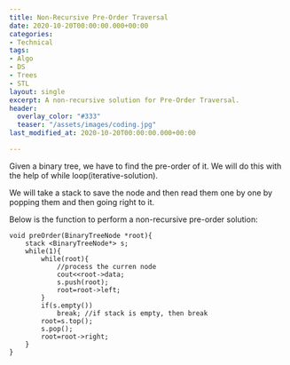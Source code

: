 ```yaml
---
title: Non-Recursive Pre-Order Traversal
date: 2020-10-20T00:00:00.000+00:00
categories: 
- Technical
tags:
- Algo
- DS
- Trees
- STL
layout: single
excerpt: A non-recursive solution for Pre-Order Traversal.
header:
  overlay_color: "#333"
  teaser: "/assets/images/coding.jpg"
last_modified_at: 2020-10-20T00:00:00.000+00:00

---
```

Given a binary tree, we have to find the pre-order of it. We will do this with the help of while loop(iterative-solution).

We will take a stack to save the node and then read them one by one by popping them and then going right to it.

Below is the function to perform a non-recursive pre-order solution:

```
void preOrder(BinaryTreeNode *root){
    stack <BinaryTreeNode*> s;
    while(1){
        while(root){
            //process the curren node
            cout<<root->data;
            s.push(root);
            root=root->left;
        }
        if(s.empty())
            break; //if stack is empty, then break
        root=s.top();
        s.pop();
        root=root->right;
    }
}
```